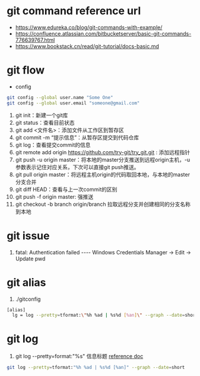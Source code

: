 # git command reference url
  - https://www.edureka.co/blog/git-commands-with-example/
  - https://confluence.atlassian.com/bitbucketserver/basic-git-commands-776639767.html
  - https://www.bookstack.cn/read/git-tutorial/docs-basic.md
# git flow 
  - config
  ```sh
  git config --global user.name "Some One"
  git config --global user.email "someone@gmail.com"
  ```
  1. git init：新建一个git库
  2. git status：查看目前状态
  3. git add <文件名>：添加文件从工作区到暂存区
  4. git commit -m “提示信息”：从暂存区提交到代码仓库
  5. git log：查看提交commit的信息
  6. git remote add origin https://github.com/try-git/try_git.git : 添加远程指针
  7. git push -u origin master：将本地的master分支推送到远程origin主机，-u参数表示记住对应关系，下次可以直接git push推送。
  8. git pull origin master：将远程主机origin的代码取回本地，与本地的master分支合并
  9. git diff HEAD：查看与上一次commit的区别
  10. git push -f origin master: 强推送
  11. git checkout -b branch origin/branch 拉取远程分支并创建相同的分支名称到本地
  
  # git issue
  1. fatal: Authentication failed ---- Windows Credentials Manager -> Edit -> Update pwd
  
  # git alias
  1. ./gitconfig 
  ```sh
  [alias]	
	lg = log --pretty=tformat:\"%h %ad | %s%d [%an]\" --graph --date=short
  ```
  
  # git log
  1. git log --pretty=format:"%s" 信息标题 [reference doc](https://ruby-china.org/topics/939) 
  ```sh
  git log --pretty=tformat:"%h %ad | %s%d [%an]" --graph --date=short
  ```
